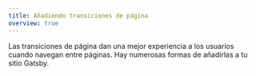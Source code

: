 ```yaml
---
title: Añadiendo transiciones de página
overview: true
---
```


Las transiciones de página dan una mejor experiencia a los usuarios cuando navegan entre páginas. Hay numerosas formas de añadirlas a tu sitio Gatsby.

<GuideList slug={props.slug} />
